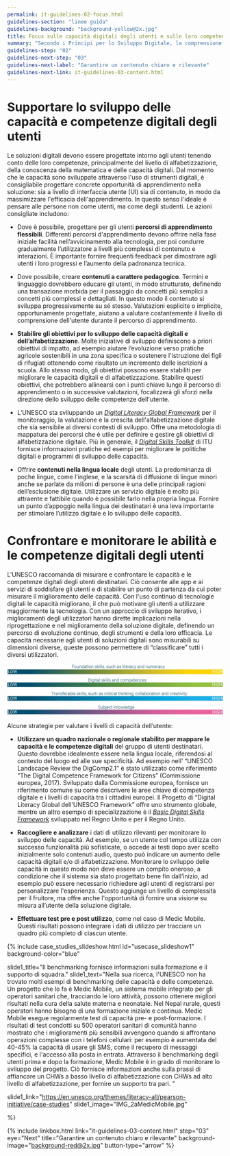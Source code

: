 ```yaml
---
permalink: it-guidelines-02-focus.html
guidelines-section: "linee guida"
guidelines-background: "background-yellow@2x.jpg"
title: Focus sulle capacità digitali degli utenti e sulle loro competenze.
summary: "Secondo i Principi per lo Sviluppo Digitale, la comprensione dei livelli di accesso e di comfort degli utenti con la tecnologia è fondamentale per progettare soluzioni appropriate per loro. L'UNESCO ritiene che gli sforzi in tal senso non siano stati finora sufficientemente approfonditi. Nel contesto di una crescente necessità di capacità e competenze digitali, e riconoscendo che la loro mancanza costituisce un ostacolo principale all'inclusione digitale, l'approccio allo sviluppo e le capacità di misurazione devono essere più rigorose. Per ottenere una maggior efficacia, l'UNESCO consiglia di supportare l'avanzamento di capacità e di competenze digitali degli utenti attraverso l'analisi comparativa e il monitoraggio."
guidelines-step: "02"
guidelines-next-step: "03"
guidelines-next-label: "Garantire un contenuto chiaro e rilevante"
guidelines-next-link: it-guidelines-03-content.html
---
```



# Supportare lo sviluppo delle capacità e competenze digitali degli utenti

Le soluzioni digitali devono essere progettate intorno agli utenti tenendo conto delle loro competenze, principalmente del livello di alfabetizzazione, della conoscenza della matematica e delle capacità digitali. Dal momento che le capacità sono sviluppate attraverso l'uso di strumenti digitali, è consigliabile progettare concrete opportunità di apprendimento nella soluzione: sia a livello di interfaccia utente (UI) sia di contenuto, in modo da massimizzare l'efficacia dell'apprendimento.
In questo senso l'ideale è pensare alle persone non come utenti, ma come degli studenti.
Le azioni consigliate includono:


- Dove è possibile, progettare per gli utenti **percorsi di apprendimento flessibili**. Differenti percorsi d'apprendimento devono offrire nella fase iniziale facilità nell’avvicinamento alla tecnologia, per poi condurre gradualmente l’utilizzatore a livelli più complessi di contenuto e interazioni. Ѐ importante fornire frequenti feedback per dimostrare agli utenti i loro progressi e l’aumento della padronanza tecnica.

- Dove possibile, creare **contenuti a carattere pedagogico**. Termini e linguaggio dovrebbero educare gli utenti, in modo strutturato, definendo una transazione morbida per il passaggio da concetti più semplici a concetti più complessi e dettagliati. In questo modo il contenuto si sviluppa progressivamente su sé stesso. Valutazioni esplicite o implicite, opportunamente progettate, aiutano a valutare costantemente il livello di comprensione dell'utente durante il percorso di apprendimento.

- **Stabilire gli obiettivi per lo sviluppo delle capacità digitali e dell’alfabetizzazione**. Molte iniziative di sviluppo definiscono a priori obiettivi di impatto, ad esempio aiutare l’evoluzione verso pratiche agricole sostenibili in una zona specifica o sostenere l'istruzione dei figli di rifugiati ottenendo come risultato un incremento delle iscrizioni a scuola. Allo stesso modo, gli obiettivi possono essere stabiliti per migliorare le capacità digitali e di alfabetizzazione. Stabilire questi obiettivi, che potrebbero allinearsi con i punti chiave lungo il percorso di apprendimento o in successive valutazioni, focalizzerà gli sforzi nella direzione dello sviluppo delle competenze dell'utente.

- L’UNESCO sta sviluppando un [_Digital Literacy Global Framework_](https://gemreportunesco.wordpress.com/2018/03/19/a-global-framework-to-measure-digital-literacy/) per il monitoraggio, la valutazione e la crescita dell'alfabetizzazione digitale che sia sensibile ai diversi contesti di sviluppo. Offre una metodologia di mappatura dei percorsi che è utile per definire e gestire gli obiettivi di alfabetizzazione digitale. Più in generale, il [_Digital Skills Toolkit_](https://www.decentjobsforyouth.org/wordpress/wp-content/uploads/2018/04/Digital-Skills-Toolkit.pdf) di ITU fornisce informazioni pratiche ed esempi per migliorare le politiche digitali e programmi di sviluppo delle capacità.

- Offrire **contenuti nella lingua locale** degli utenti. La predominanza di poche lingue, come l’inglese, e la scarsità di diffusione di lingue minori anche se parlate da milioni di persone è una delle principali ragioni dell’esclusione digitale. Utilizzare un servizio digitale è molto più attraente e fattibile quando è possibile farlo nella propria lingua. Fornire un punto d’appoggio nella lingua dei destinatari è una leva importante per stimolare l’utilizzo digitale e lo sviluppo delle capacità.

# Confrontare e monitorare le abilità e le competenze digitali degli utenti

L'UNESCO raccomanda di misurare e confrontare le capacità e le competenze digitali degli utenti destinatari. Ciò consente alle app e ai servizi di soddisfare gli utenti e di stabilire un punto di partenza da cui poter misurare il miglioramento delle capacità. Con l'uso continuo di tecnologie digitali le capacità migliorano, il che può motivare gli utenti a utilizzare maggiormente la tecnologia. Con un approccio di sviluppo iterativo, i miglioramenti degli utilizzatori hanno dirette implicazioni nella riprogettazione e nel miglioramento della soluzione digitale, definendo un percorso di evoluzione continuo, degli strumenti e della loro efficacia.
Le capacità necessarie agli utenti di soluzioni digitali sono misurabili su dimensioni diverse, queste possono permettere di “classificare” tutti i diversi utilizzatori.

![image description](/images/spectrum.jpg)


Alcune strategie per valutare i livelli di capacità dell’utente:

- **Utilizzare un quadro nazionale o regionale stabilito per mappare le capacità e le competenze digitali** del gruppo di utenti destinatari. Questo dovrebbe idealmente essere nella lingua locale, riferendosi al contesto del luogo ed alle sue specificità. Ad esempio nell’ “UNESCO Landscape Review the DigComp2.1” è stato utilizzato come riferimento “The Digital Competence Framework for Citizens” (Commissione europea, 2017). Sviluppato dalla Commissione europea, fornisce un riferimento comune su come descrivere le aree chiave di competenza digitale e i livelli di capacità tra i cittadini europei.  Il Progetto di “Digital Literacy Global dell'UNESCO Framework” offre uno strumento globale, mentre un altro esempio di specializzazione è il  [_Basic Digital Skills Framework_](https://www.tpdegrees.com/tech-partnership-legacy/) sviluppato nel Regno Unito e per il Regno Unito.

- **Raccogliere e analizzare** i dati di utilizzo rilevanti per monitorare lo sviluppo delle capacità. Ad esempio, se un utente col tempo utilizza con successo funzionalità più sofisticate, o accede ai testi dopo aver scelto inizialmente solo contenuti audio, questo può indicare un aumento delle capacità digitali e/o di alfabetizzazione. Monitorare lo sviluppo delle capacità in questo modo non deve essere un compito oneroso, a condizione che il sistema sia stato progettato bene fin dall’inizio, ad esempio può essere necessario richiedere agli utenti di registrarsi per personalizzare l'esperienza. Questo aggiunge un livello di complessità per il fruitore, ma offre anche l'opportunità di fornire una visione su misura all’utente della soluzione digitale.

- **Effettuare test pre e post utilizzo**, come nel caso di Medic Mobile. Questi risultati possono integrare i dati di utilizzo per tracciare un quadro più completo di ciascun utente.

{% include case_studies_slideshow.html
id="usecase_slideshow1"
background-color="blue"

slide1_title="Il benchmarking fornisce informazioni sulla formazione e il supporto di squadra."
slide1_text="Nella sua ricerca, l'UNESCO non ha trovato molti esempi di benchmarking delle capacità e delle competenze. Un progetto che lo fa è Medic Mobile, un sistema mobile integrato per  gli operatori sanitari che, tracciando le loro attività, possono ottenere migliori risultati nella cura della salute materna e neonatale. Nel Nepal rurale, questi operatori hanno bisogno di una formazione iniziale e continua.
Medic Mobile esegue regolarmente test di capacità pre- e post-formazione. I risultati di test condotti su 500 operatori sanitari di comunità hanno mostrato che i miglioramenti più sensibili avvengono quando si affrontano operazioni complesse con i telefoni cellulari: per esempio è aumentata del 40-45% la capacità di usare gli SMS, come il recupero di messaggi specifici, e l'accesso alla posta in entrata.
Attraverso il benchmarking degli utenti prima e dopo la formazione, Medic Mobile è in grado di monitorare lo sviluppo del progetto. Ciò fornisce informazioni anche sulla prassi di affiancare un CHWs a basso livello di alfabetizzazione con CHWs ad alto livello di alfabetizzazione, per fornire un supporto tra pari.
"

slide1_link="https://en.unesco.org/themes/literacy-all/pearson-initiative/case-studies"
slide1_image="IMG_2aMedicMobile.jpg"

%}

{% include linkbox.html
link="it-guidelines-03-content.html"
step="03"
eye="Next"
title="Garantire un contenuto chiaro e rilevante"
background-image="background-red@2x.jpg"
button-type="arrow"
%}

